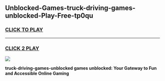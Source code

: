 
## Unblocked-Games-truck-driving-games-unblocked-Play-Free-tp0qu
<h3>
<a href="https://premium76.site?title=truck-driving-games-unblocked&ref=20A">CLICK TO PLAY</a></h3>
<hr>

<h3>
<a href="https://premium76.site?title=truck-driving-games-unblocked&ref=20A">CLICK 2 PLAY</a>
  
</h3>

<a href="https://premium76.site?title=truck-driving-games-unblocked&ref=20A"><img src="https://clearcache.store/games.png"></a>


**truck-driving-games-unblocked games unblocked: Your Gateway to Fun and Accessible Online Gaming**
